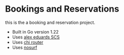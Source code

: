 # Bookings and Reservations

this is the a booking and reservation project.

- Built in Go version 1.22
- Uses [alex eduards SCS](github.com/alexedwards/scs/v2)
- Uses [chi router](github.com/go-chi/chi)
- Uses [nosurf](github.com/justinas/nosurf ) 